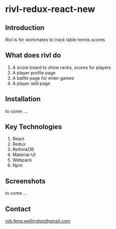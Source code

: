 # rivl-redux-react-new
## Introduction
Rivl is for workmates to track table tennis scores

## What does rivl do
1. A score board to show ranks, scores for players
2. A player profile page
3. A battle page for enter games
4. A player add page

## Installation
to come ....

## Key Technologies
1. React
2. Redux
3. RethinkDB
4. Material-UI
4. Webpack
5. Npm

## Screenshots
to come ...

## Contact
rob.feng.wellington@gmail.com
